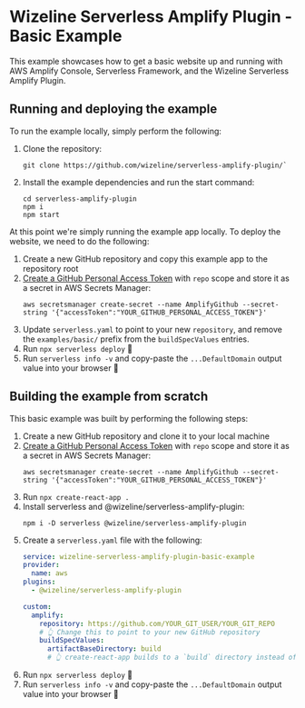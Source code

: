 # Wizeline Serverless Amplify Plugin - Basic Example

This example showcases how to get a basic website up and running with AWS Amplify Console, Serverless Framework, and the Wizeline Serverless Amplify Plugin.

## Running and deploying the example

To run the example locally, simply perform the following:

1. Clone the repository:
    ```shell
    git clone https://github.com/wizeline/serverless-amplify-plugin/`
    ```
2. Install the example dependencies and run the start command:
    ```shell
    cd serverless-amplify-plugin
    npm i
    npm start
    ```

At this point we're simply running the example app locally. To deploy the website, we need to do the following:

1. Create a new GitHub repository and copy this example app to the repository root
2. [Create a GitHub Personal Access Token](https://github.com/settings/tokens/new) with `repo` scope and store it as a secret in AWS Secrets Manager:
    ```shell
    aws secretsmanager create-secret --name AmplifyGithub --secret-string '{"accessToken":"YOUR_GITHUB_PERSONAL_ACCESS_TOKEN"}'
    ```
3. Update `serverless.yaml` to point to your new `repository`, and remove the `examples/basic/` prefix from the `buildSpecValues` entries.
4. Run `npx serverless deploy` 🚀
5. Run `serverless info -v` and copy-paste the `...DefaultDomain` output value into your browser 🎉

## Building the example from scratch

This basic example was built by performing the following steps:

1. Create a new GitHub repository and clone it to your local machine
2. [Create a GitHub Personal Access Token](https://github.com/settings/tokens/new) with `repo` scope and store it as a secret in AWS Secrets Manager:
    ```shell
    aws secretsmanager create-secret --name AmplifyGithub --secret-string '{"accessToken":"YOUR_GITHUB_PERSONAL_ACCESS_TOKEN"}'
    ```
3. Run `npx create-react-app .`
4. Install serverless and @wizeline/serverless-amplify-plugin:
    ```shell
    npm i -D serverless @wizeline/serverless-amplify-plugin
    ```
5. Create a `serverless.yaml` file with the following:
    ```yaml
    service: wizeline-serverless-amplify-plugin-basic-example
    provider:
      name: aws
    plugins:
      - @wizeline/serverless-amplify-plugin

    custom:
      amplify:
        repository: https://github.com/YOUR_GIT_USER/YOUR_GIT_REPO
        # 👆 Change this to point to your new GitHub repository
        buildSpecValues:
          artifactBaseDirectory: build
          # 👆 create-react-app builds to a `build` directory instead of the default `dist`
    ```
6. Run `npx serverless deploy` 🚀
7. Run `serverless info -v` and copy-paste the `...DefaultDomain` output value into your browser 🎉
